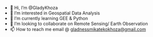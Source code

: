 - 👋 Hi, I’m @GladyKhoza
- 👀 I’m interested in Geospatial Data Analysis 
- 🌱 I’m currently learning GEE & Python
- 💞️ I’m looking to collaborate on Remote Sensing/ Earth Observation
- 📫 How to reach me email @ gladnessmikatekokhoza@gmail.com 

<!---
GladyKhoza/GladyKhoza is a ✨ special ✨ repository because its `README.md` (this file) appears on your GitHub profile.
You can click the Preview link to take a look at your changes.
--->
